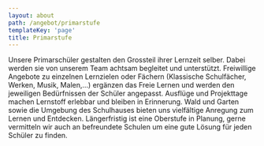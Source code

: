 ```yaml
---
layout: about
path: /angebot/primarstufe
templateKey: 'page'
title: Primarstufe
---
```


Unsere Primarschüler gestalten den Grossteil ihrer Lernzeit selber. Dabei werden sie von unserem Team achtsam begleitet und unterstützt. Freiwillige Angebote zu einzelnen Lernzielen oder Fächern (Klassische Schulfächer, Werken, Musik, Malen,…) ergänzen das Freie Lernen und werden den jeweiligen Bedürfnissen der Schüler angepasst. Ausflüge und Projekttage machen Lernstoff erlebbar und bleiben in Erinnerung.
Wald und Garten sowie die Umgebung des Schulhauses bieten uns vielfältige Anregung zum Lernen und Entdecken.
Längerfristig ist eine Oberstufe in Planung, gerne vermitteln wir auch an befreundete Schulen um eine gute Lösung für jeden Schüler zu finden.